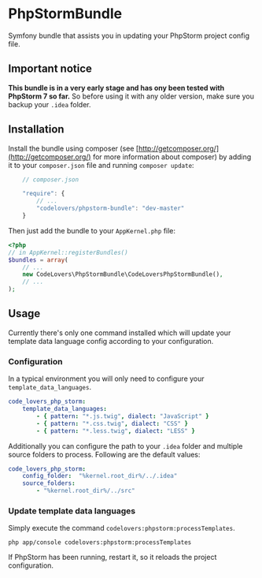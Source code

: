 PhpStormBundle
==============

Symfony bundle that assists you in updating your PhpStorm project config file.

## Important notice
**This bundle is in a very early stage and has ony been tested with PhpStorm 7 so far.** So before using it with any older version, make sure you backup your `.idea` folder.

## Installation

Install the bundle using composer (see [http://getcomposer.org/](http://getcomposer.org/) for more information about composer) by adding it to your `composer.json` file and running `composer update`:

```JavaScript
    // composer.json

    "require": {
        // ...
        "codelovers/phpstorm-bundle": "dev-master"
    }
```

Then just add the bundle to your `AppKernel.php` file:

```PHP
<?php
// in AppKernel::registerBundles()
$bundles = array(
    // ...
    new CodeLovers\PhpStormBundle\CodeLoversPhpStormBundle(),
    // ...
);
```

## Usage

Currently there's only one command installed which will update your template data language config according to your configuration.

### Configuration

In a typical environment you will only need to configure your `template_data_languages`.

```YAML
code_lovers_php_storm:
    template_data_languages:
        - { pattern: "*.js.twig", dialect: "JavaScript" }
        - { pattern: "*.css.twig", dialect: "CSS" }
        - { pattern: "*.less.twig", dialect: "LESS" }

```

Additionally you can configure the path to your `.idea` folder and multiple source folders to process. Following are the default values:

```YAML
code_lovers_php_storm:
    config_folder:  "%kernel.root_dir%/../.idea"
    source_folders:
        - "%kernel.root_dir%/../src"
```

### Update template data languages

Simply execute the command `codelovers:phpstorm:processTemplates`.

```
php app/console codelovers:phpstorm:processTemplates
```

If PhpStorm has been running, restart it, so it reloads the project configuration.

